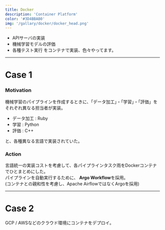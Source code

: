 ```yaml
---
title: Docker
description: 'Container Platform'
color: '#3D4BBAB0'
img: '/gallary/docker/docker_head.png'
---
```


* APIサーバの実装
* 機械学習モデルの評価
* 各種テスト実行
をコンテナで実装、色々やってます。

---

# Case 1

### Motivation
機械学習のパイプラインを作成するときに、「データ加工」・「学習」・「評価」をそれぞれ異なる担当者が実装。

* データ加工 : Ruby
* 学習 : Python
* 評価 : C++

と、各種異なる言語で実装されていた。

### Action
言語統一の実装コストを考慮して、各パイプラインタスク雨をDockerコンテナでひとまとめにした。  
パイプラインを自動実行するために、 **Argo Workflow**を採用。  
(コンテナとの親和性を考慮し、Apache AirflowではなくArgoを採用)
    
---

# Case 2

GCP / AWSなどのクラウド環境にコンテナをデプロイ。